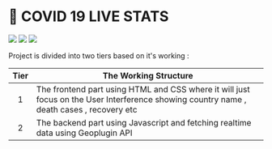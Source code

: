 # :ledger: COVID 19 LIVE STATS


<img src="https://img.shields.io/badge/Frontend:-HTML & CSS-5555ff">  <img src="https://img.shields.io/badge/Backend:- Javascript-E32800">  <img src="https://img.shields.io/badge/API-Geoplugin API-OBC835">

Project is divided into two tiers based on it's working :


| Tier | The Working Structure                                                                                                                                               |
| :--: | --------------------- |
|  1   | The frontend part using HTML and CSS where it will just focus on the User Interference showing country name , death cases , recovery etc |                          |
|  2   | The backend part using Javascript and fetching realtime data using Geoplugin API |

